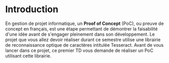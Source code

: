 # Introduction

En gestion de projet informatique, un **Proof of Concept** (PoC), ou 
preuve de concept en français, est une étape permettant de démontrer la
faisabilité d'une idée avant de s'engager pleinement dans son 
développement. Le projet que vous allez devoir réaliser durant ce
semestre utilise une librairie de reconnaissance optique de caractères intitulée Tesseract.
Avant de vous lancer dans ce projet, ce premier TD vous demande de 
réaliser un PoC utilisant cette librairie.